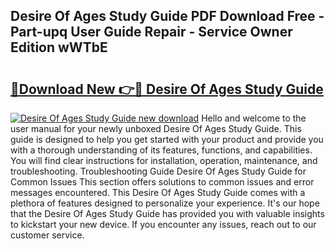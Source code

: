 ## Desire Of Ages Study Guide PDF Download Free - Part-upq User Guide Repair - Service Owner Edition wWTbE

# <h2><a href="http://bc65772.oget.top/?id=Desire+Of+Ages+Study+Guide">🔗Download New 👉🔴 Desire Of Ages Study Guide</a></h2>

[![Desire Of Ages Study Guide new download](https://i.imgur.com/5g1atiW.png)](http://bc65772.oget.top/?id=Desire+Of+Ages+Study+Guide)
Hello and welcome to the user manual for your newly unboxed Desire Of Ages Study Guide. This guide is designed to help you get started with your product and provide you with a thorough understanding of its features, functions, and capabilities. You will find clear instructions for installation, operation, maintenance, and troubleshooting. Troubleshooting Guide Desire Of Ages Study Guide for Common Issues This section offers solutions to common issues and error messages encountered. This Desire Of Ages Study Guide comes with a plethora of features designed to personalize your experience. It's our hope that the Desire Of Ages Study Guide has provided you with valuable insights to kickstart your new device. If you encounter any issues, reach out to our customer service.
